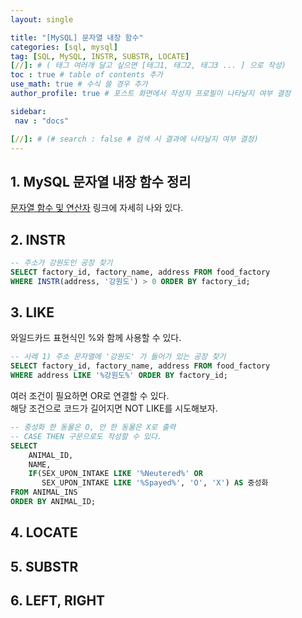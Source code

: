 ```yaml
---
layout: single

title: "[MySQL] 문자열 내장 함수"
categories: [sql, mysql]
tag: [SQL, MySQL, INSTR, SUBSTR, LOCATE]
[//]: # ( 태그 여러개 달고 싶으면 [태그1, 태그2, 태그3 ... ] 으로 작성)
toc : true # table of contents 추가
use_math: true # 수식 쓸 경우 추가
author_profile: true # 포스트 화면에서 작성자 프로필이 나타날지 여부 결정

sidebar:
 nav : "docs"

[//]: # (# search : false # 검색 시 결과에 나타날지 여부 결정)
---
```


## 1. MySQL 문자열 내장 함수 정리
[문자열 함수 및 연산자](https://dev.mysql.com/doc/refman/8.0/en/string-functions.html)
링크에 자세히 나와 있다.

## 2. INSTR
``` sql
-- 주소가 강원도인 공장 찾기
SELECT factory_id, factory_name, address FROM food_factory 
WHERE INSTR(address, '강원도') > 0 ORDER BY factory_id;
```

## 3. LIKE

와일드카드 표현식인 %와 함께 사용할 수 있다.

``` sql
-- 사례 1) 주소 문자열에 '강원도' 가 들어가 있는 공장 찾기
SELECT factory_id, factory_name, address FROM food_factory 
WHERE address LIKE '%강원도%' ORDER BY factory_id;
```

여러 조건이 필요하면 OR로 연결할 수 있다.<br/>
해당 조건으로 코드가 길어지면 NOT LIKE를 시도해보자.<br/>

```sql
-- 중성화 한 동물은 O, 안 한 동물은 X로 출력
-- CASE THEN 구문으로도 작성할 수 있다.
SELECT
    ANIMAL_ID,
    NAME,
    IF(SEX_UPON_INTAKE LIKE '%Neutered%' OR 
       SEX_UPON_INTAKE LIKE '%Spayed%', 'O', 'X') AS 중성화
FROM ANIMAL_INS
ORDER BY ANIMAL_ID;
```


## 4. LOCATE

## 5. SUBSTR

## 6. LEFT, RIGHT
